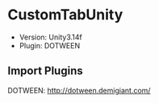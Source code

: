 # CustomTabUnity
 - Version: Unity3.14f
 - Plugin: DOTWEEN

## Import Plugins
DOTWEEN: <http://dotween.demigiant.com/>
